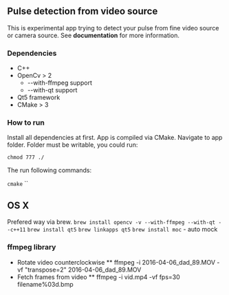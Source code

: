 ## Pulse detection from video source
This is experimental app trying to detect your pulse from fine video source or camera source. See __documentation__ for more information.

### Dependencies
* C++
* OpenCv > 2
  * --with-ffmpeg support
  * --with-qt support
* Qt5 framework
* CMake > 3

### How to run
Install all dependencies at first. App is compiled via CMake. Navigate to app folder. Folder must be writable, you could run:

`chmod 777 ./`

The run following commands:

`cmake`
``


## OS X
Prefered way via brew.
`brew install opencv -v --with-ffmpeg --with-qt --c++11`
`brew install qt5`
`brew linkapps qt5`
`brew install moc` - auto mock

### ffmpeg library
* Rotate video counterclockwise
** ffmpeg -i 2016-04-06_dad_89.MOV -vf "transpose=2" 2016-04-06_dad_89.MOV
* Fetch frames from video
** ffmpeg -i vid.mp4 -vf fps=30 filename%03d.bmp
